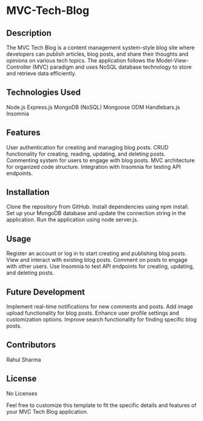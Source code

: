 # MVC-Tech-Blog

## Description
The MVC Tech Blog is a content management system-style blog site where developers can publish articles, blog posts, and share their thoughts and opinions on various tech topics. The application follows the Model-View-Controller (MVC) paradigm and uses NoSQL database technology to store and retrieve data efficiently.

## Technologies Used
Node.js
Express.js
MongoDB (NoSQL)
Mongoose ODM
Handlebars.js
Insomnia

## Features
User authentication for creating and managing blog posts.
CRUD functionality for creating, reading, updating, and deleting posts.
Commenting system for users to engage with blog posts.
MVC architecture for organized code structure.
Integration with Insomnia for testing API endpoints.

## Installation
Clone the repository from GitHub.
Install dependencies using npm install.
Set up your MongoDB database and update the connection string in the application.
Run the application using node server.js.

## Usage
Register an account or log in to start creating and publishing blog posts.
View and interact with existing blog posts.
Comment on posts to engage with other users.
Use Insomnia to test API endpoints for creating, updating, and deleting posts.

## Future Development
Implement real-time notifications for new comments and posts.
Add image upload functionality for blog posts.
Enhance user profile settings and customization options.
Improve search functionality for finding specific blog posts.

## Contributors
Rahul Sharma

## License
No Licenses 

Feel free to customize this template to fit the specific details and features of your MVC Tech Blog application.